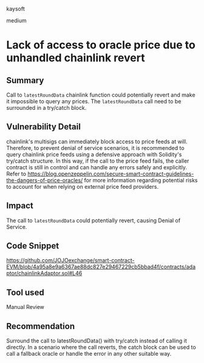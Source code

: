 kaysoft

medium

# Lack of access to oracle price due to unhandled chainlink revert

## Summary
Call to `latestRoundData` chainlink function could potentially revert and make it impossible to query any prices. The `latestRoundData` call need to be surrounded in a try/catch block.

## Vulnerability Detail
chainlink's multisigs can immediately block access to price feeds at will. Therefore, to prevent denial of service scenarios, it is recommended to query chainlink price feeds using a defensive approach with Solidity's try/catch structure. In this way, if the call to the price feed fails, the caller contract is still in control and can handle any errors safely and explicitly.
Refer to https://blog.openzeppelin.com/secure-smart-contract-guidelines-the-dangers-of-price-oracles/ for more information regarding potential risks to account for when relying on external price feed providers.

## Impact
The call to `latestRoundData` could potentially revert, causing Denial of Service.

## Code Snippet
https://github.com/JOJOexchange/smart-contract-EVM/blob/4a95a8e9a6367ae88dc827e29467229cb5bbad4f/contracts/adaptor/chainlinkAdaptor.sol#L46

## Tool used
Manual Review

## Recommendation
Surround the call to latestRoundData() with try/catch instead of calling it directly. In a scenario where the call reverts, the catch block can be used to call a fallback oracle or handle the error in any other suitable way.